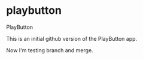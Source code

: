 playbutton
==========

PlayButton

This is an initial github version of the PlayButton app.

Now I'm testing branch and merge.
